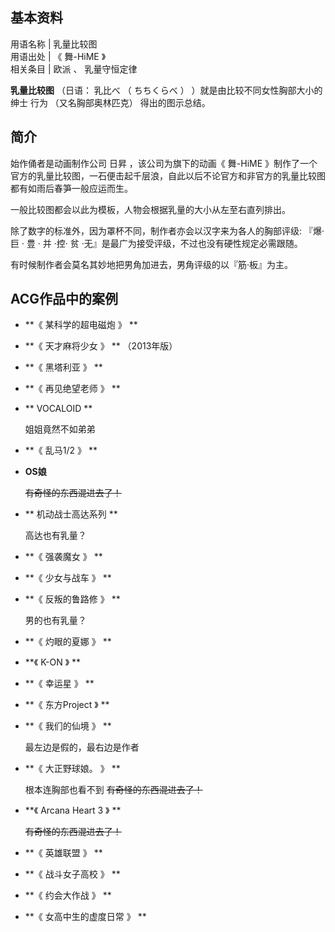 **基本资料**  
---  
用语名称  |  乳量比较图   
用语出处  |  《  舞-HiME  》   
相关条目  |  欧派  、  乳量守恒定律   
  
**乳量比较图** （日语：  乳比べ  （  ちちくらべ  ）  ）就是由比较不同女性胸部大小的  绅士  行为  （又名胸部奥林匹克）
得出的图示总结。

##  简介

始作俑者是动画制作公司  日昇  ，该公司为旗下的动画《  舞-HiME
》制作了一个官方的乳量比较图，一石便击起千层浪，自此以后不论官方和非官方的乳量比较图都有如雨后春笋一般应运而生。

一般比较图都会以此为模板，人物会根据乳量的大小从左至右直列排出。

除了数字的标准外，因为罩杯不同，制作者亦会以汉字来为各人的胸部评级: 『爆·  巨  ·  豊  ·  并  ·控·  贫
·无』是最广为接受评级，不过也没有硬性规定必需跟随。

有时候制作者会莫名其妙地把男角加进去，男角评级的以『筋·板』为主。

##  ACG作品中的案例

  * **《 某科学的超电磁炮  》 **

  * **《 天才麻将少女  》 ** （2013年版） 

  * **《 黑塔利亚  》 **

  * **《 再见绝望老师  》 **

  * ** VOCALOID  **

     姐姐竟然不如弟弟 

  * **《 乱马1/2  》 **

  * **OS娘**

     ~~有奇怪的东西混进去了！~~

  * ** 机动战士高达系列  **

     高达也有乳量？ 

  * **《 强袭魔女  》 **

  * **《 少女与战车  》 **

  * **《 反叛的鲁路修  》 **

     男的也有乳量？ 

  * **《 灼眼的夏娜  》 **

  * **《 K-ON  》 **

  * **《 幸运星  》 **

  * **《 东方Project  》 **

  * **《 我们的仙境  》 **

     最左边是假的，最右边是作者 

  * **《 大正野球娘。  》 **

     根本连胸部也看不到 
     ~~有奇怪的东西混进去了！~~

  * **《 Arcana Heart 3  》 **

     ~~有奇怪的东西混进去了！~~

  * **《 英雄联盟  》 **

  * **《 战斗女子高校  》 **

  * **《 约会大作战  》 **

  * **《 女高中生的虚度日常  》 **